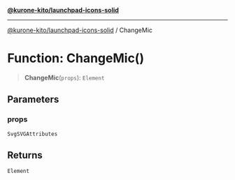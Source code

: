 [**@kurone-kito/launchpad-icons-solid**](../README.md)

***

[@kurone-kito/launchpad-icons-solid](../globals.md) / ChangeMic

# Function: ChangeMic()

> **ChangeMic**(`props`): `Element`

## Parameters

### props

`SvgSVGAttributes`

## Returns

`Element`
